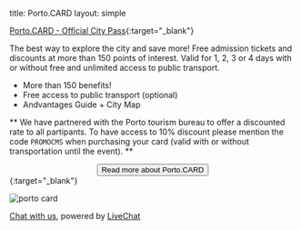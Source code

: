 title: Porto.CARD
layout: simple

[Porto.CARD - Official City Pass](https://visitporto.travel/pt-PT/porto-card-landing-page#/){:target="_blank"}

The best way to explore the city and save more! Free admission tickets and discounts at more than 150 points of interest. Valid for 1, 2, 3 or 4 days with or without free and unlimited access to public transport.

* More than 150 benefits!
* Free access to public transport (optional)
* Andvantages Guide + City Map

** We have partnered with the Porto tourism bureau to offer a discounted rate to all partipants. To have access to 10% discount please mention the code ```PROMOCMS``` when purchasing your card (valid with or without transportation until the event). **
[<center><button class="btn">Read more about Porto.CARD</button></center>](/static/docs/porto-card.pdf){:target="_blank"}

![porto card](/static/images/other/portocard.jpeg)

<script type="text/javascript">
window.__lc = window.__lc || {};
window.__lc.license = 3466382;
(function() {
  var lc = document.createElement('script'); lc.type = 'text/javascript'; lc.async = true;
  lc.src = ('https:' == document.location.protocol ? 'https://' : 'http://') + 'cdn.livechatinc.com/tracking.js';
  var s = document.getElementsByTagName('script')[0]; s.parentNode.insertBefore(lc, s);
})();
</script>

<noscript>
<a href=https://www.livechatinc.com/chat-with/3466382/ rel="nofollow">Chat with us</a>,
powered by <a href=https://www.livechatinc.com/?welcome rel="noopener nofollow" target="_blank">LiveChat</a>
</noscript>